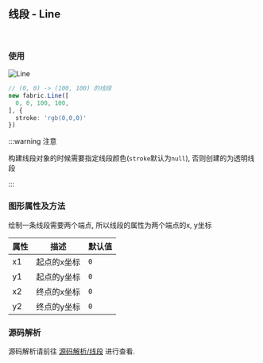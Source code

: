 ## 线段 - Line
<br/>

### 使用

<Image src="https://s2.loli.net/2022/11/30/1R473TblgaAhyeZ.png" title="Line" />

```ts
// (0, 0) -> (100, 100) 的线段
new fabric.Line([
  0, 0, 100, 100,
], {
  stroke: 'rgb(0,0,0)'
})
```

:::warning 注意

构建线段对象的时候需要指定线段颜色(`stroke`默认为`null`), 否则创建的为透明线段

:::

### 图形属性及方法

绘制一条线段需要两个端点, 所以线段的属性为两个端点的x, y坐标

| 属性  | 描述     | 默认值 |
|-----|--------|-----|
| x1  | 起点的x坐标 | `0` |
| y1  | 起点的y坐标 | `0` |
| x2  | 终点的x坐标 | `0` |
| y2  | 终点的y坐标 | `0` |

### 源码解析

源码解析请前往 [源码解析/线段](/source/line/) 进行查看.
